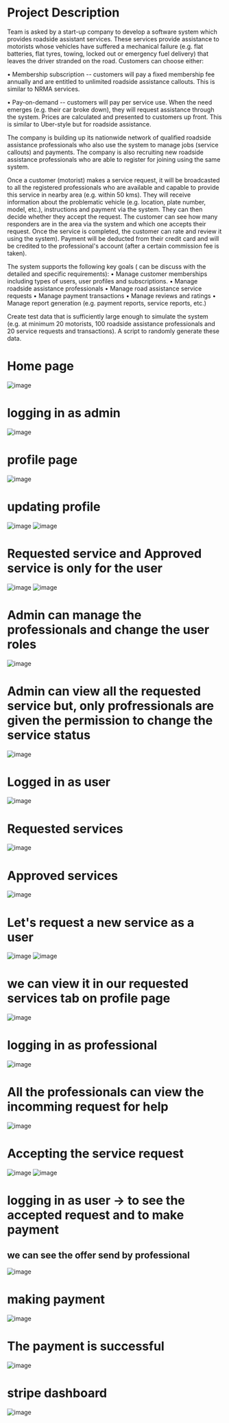 # Project Description

Team is asked by a start-up company to develop a software system which
provides roadside assistant services. These services provide assistance
to motorists whose vehicles have suffered a mechanical failure
(e.g. flat batteries, flat tyres, towing, locked out or emergency fuel
delivery) that leaves the driver stranded on the road. Customers can
choose either:

• Membership subscription -- customers will pay a fixed membership fee
annually and are entitled to unlimited roadside assistance callouts.
This is similar to NRMA services.

• Pay-on-demand -- customers will pay per service use. When the need
emerges (e.g. their car broke down), they will request assistance
through the system. Prices are calculated and presented to customers up
front. This is similar to Uber-style but for roadside assistance.

The company is building up its nationwide network of qualified roadside
assistance professionals who also use the system to manage jobs (service
callouts) and payments. The company is also recruiting new roadside
assistance professionals who are able to register for joining using the
same system.

Once a customer (motorist) makes a service request, it will be
broadcasted to all the registered professionals who are available and
capable to provide this service in nearby area (e.g. within 50 kms).
They will receive information about the problematic vehicle
(e.g. location, plate number, model, etc.), instructions and payment via
the system. They can then decide whether they accept the request. The
customer can see how many responders are in the area via the system and
which one accepts their request. Once the service is completed, the
customer can rate and review it using the system). Payment will be
deducted from their credit card and will be credited to the
professional's account (after a certain commission fee is taken).

The system supports the following key goals ( can be discuss with the
detailed and specific requirements): 
• Manage customer memberships including types of users, user profiles and subscriptions.
• Manage roadside assistance professionals 
• Manage road assistance service requests 
• Manage payment transactions 
• Manage reviews and ratings
• Manage report generation (e.g. payment reports, service reports, etc.)

Create test data that is sufficiently large enough to simulate the
system (e.g. at minimum 20 motorists, 100 roadside assistance
professionals and 20 service requests and transactions). A script to
randomly generate these data.

# Home page

![image](https://user-images.githubusercontent.com/33037244/171819372-24db577b-e573-4663-b576-f7858cdebff8.png)

# logging in as admin

![image](https://user-images.githubusercontent.com/33037244/171819493-2b32b2f4-b272-4ab6-8420-899b72021c89.png)

# profile page

![image](https://user-images.githubusercontent.com/33037244/171819832-d50a4164-2485-4ab0-aef2-2750fa2ae336.png)

# updating profile

![image](https://user-images.githubusercontent.com/33037244/171820112-6a8996ac-c2cc-4e29-9d54-4f5c1fcab1ed.png)
![image](https://user-images.githubusercontent.com/33037244/171820219-6764b646-3006-45d6-b509-076d35b88b98.png)

# Requested service and Approved service is only for the user

![image](https://user-images.githubusercontent.com/33037244/171820309-58069c3c-6231-4726-948e-145c98f37ec9.png)
![image](https://user-images.githubusercontent.com/33037244/171820335-eb84c539-7e00-4c9e-b815-c5e41ad96ac5.png)

# Admin can manage the professionals and change the user roles

![image](https://user-images.githubusercontent.com/33037244/171820454-b23da9d9-460b-49e4-83ba-373a2c2d502f.png)

# Admin can view all the requested service but, only profressionals are given the permission to change the service status

![image](https://user-images.githubusercontent.com/33037244/171820920-b1ea0469-9740-454d-9e22-596bff0b8a79.png)

# Logged in as user

![image](https://user-images.githubusercontent.com/33037244/171821010-295457cc-6eb7-47e2-89e4-1faf80ca1171.png)

# Requested services

![image](https://user-images.githubusercontent.com/33037244/171821057-f574dbf7-6698-4696-b77c-5b0e0dab9e3f.png)

# Approved services

![image](https://user-images.githubusercontent.com/33037244/171821123-51d7da9d-7064-4fe1-a7ed-bf6728bfeb4c.png)

# Let's request a new service as a user

![image](https://user-images.githubusercontent.com/33037244/171821773-abacb50d-91db-4e2a-91f1-914b283cabf7.png)
![image](https://user-images.githubusercontent.com/33037244/171821795-bc27eeaf-c504-45d8-8289-9fbb75faefcb.png)

# we can view it in our requested services tab on profile page

![image](https://user-images.githubusercontent.com/33037244/171821908-b4c48bc3-2cd6-4df7-909b-ac7c97c141f9.png)

# logging in as professional

![image](https://user-images.githubusercontent.com/33037244/171822053-870b99c4-885e-4c22-84b1-a4d2bc4ae068.png)

# All the professionals can view the incomming request for help

![image](https://user-images.githubusercontent.com/33037244/171822227-ef704eaa-d3bd-4303-8266-3e515516a763.png)

# Accepting the service request

![image](https://user-images.githubusercontent.com/33037244/171822372-23dfeb59-a4f1-43c3-9d1d-9d39d3694c8c.png)
![image](https://user-images.githubusercontent.com/33037244/171822405-3994a4b0-17f3-4aff-9c2d-92d5ddab54b7.png)

# logging in as user -> to see the accepted request and to make payment
## we can see the offer send by professional

![image](https://user-images.githubusercontent.com/33037244/171822627-c32703e9-d740-4350-bba0-5ce22984a0f4.png)

# making payment

![image](https://user-images.githubusercontent.com/33037244/171823496-f6e0a9b7-2cf1-46ef-9319-48d897ede3b1.png)

# The payment is successful

![image](https://user-images.githubusercontent.com/33037244/171823562-536967f4-f589-4a3b-8e06-1106df07d499.png)

# stripe dashboard

![image](https://user-images.githubusercontent.com/33037244/171823753-f3e18239-d768-4b2e-a14e-07387768745b.png)
















